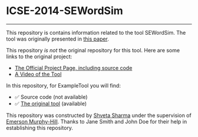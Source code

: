 # ICSE-2014-SEWordSim


***

This repository is contains information related to the tool SEWordSim. The tool was originally presented in [this paper](http://dl.acm.org/citation.cfm?doid=2591062.2591071).

This repository _is not_ the original repository for this tool. Here are some links to the original project:
* [The Official Project Page, including source code](http://goo.gl/BVEAs8)
* [A Video of the Tool](http://goo.gl/dyNwyb)

In this repository, for ExampleTool you will find:
* :white_check_mark: Source code (not available)
* :white_check_mark: [The original tool](SomeExecutableInTheRepo) (available)

This repository was constructed by [Shveta Sharma](https://github.com/shveta08) under the supervision of [Emerson Murphy-Hill](https://github.com/CaptainEmerson). Thanks to Jane Smith and John Doe for their help in establishing this repository. 
